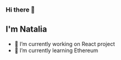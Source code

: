 ### Hi there 👋

## I'm Natalia

- 🔭 I’m currently working on React project
- 🌱 I’m currently learning Ethereum
